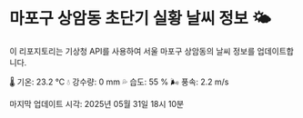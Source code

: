 
# 마포구 상암동 초단기 실황 날씨 정보 🌤️

이 리포지토리는 기상청 API를 사용하여 서울 마포구 상암동의 날씨 정보를 업데이트합니다. 

🌡️ 기온: 23.2 ℃
💧 강수량: 0 mm
💦 습도: 55 %
🌬️ 풍속: 2.2 m/s

마지막 업데이트 시각: 2025년 05월 31일 18시 10분    

